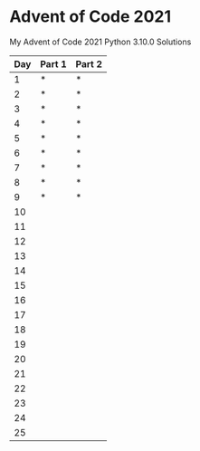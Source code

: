 # Advent of Code 2021

My Advent of Code 2021 Python 3.10.0 Solutions  

| Day | Part 1 | Part 2 |
|-----|--------|--------|
| 1   |   *    |   *    |
| 2   |   *    |   *    |
| 3   |   *    |   *    |
| 4   |   *    |   *    |
| 5   |   *    |   *    |
| 6   |   *    |   *    |
| 7   |   *    |   *    |
| 8   |   *    |   *    |
| 9   |   *    |   *    |
| 10  |        |        |
| 11  |        |        |
| 12  |        |        |
| 13  |        |        |
| 14  |        |        |
| 15  |        |        |
| 16  |        |        |
| 17  |        |        |
| 18  |        |        |
| 19  |        |        |
| 20  |        |        |
| 21  |        |        |
| 22  |        |        |
| 23  |        |        |
| 24  |        |        |
| 25  |        |        |
